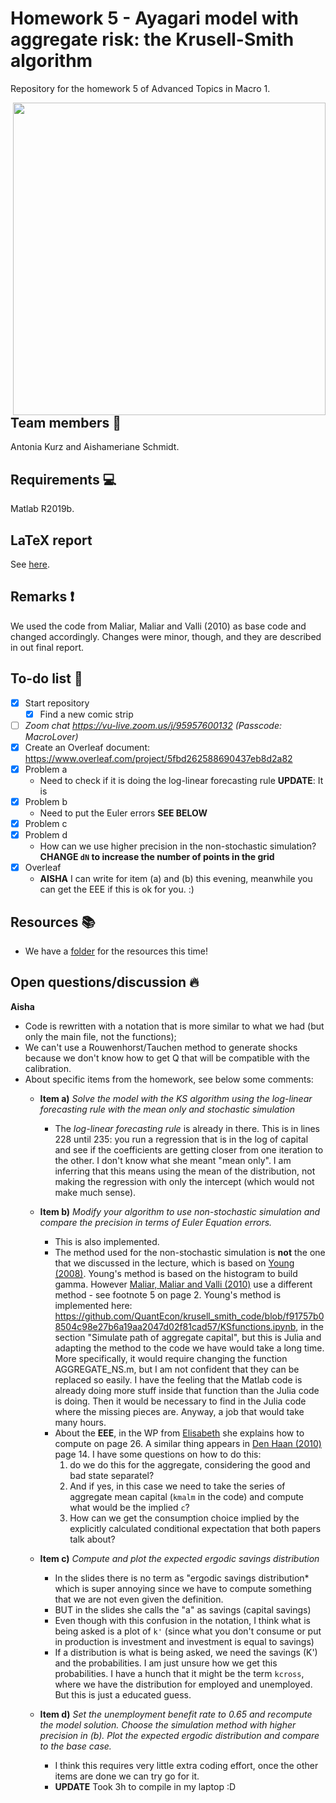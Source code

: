# Homework 5 - Ayagari model with aggregate risk: the Krusell-Smith algorithm

Repository for the homework 5 of Advanced Topics in Macro 1.

<img src="https://github.com/AdvancedTopicsInMacroI/problem-set-5-aisha-antonia/blob/main/comic.jpg?raw=true" width="500" align = "right">

## Team members :dancers:
Antonia Kurz and Aishameriane Schmidt.

## Requirements :computer:

Matlab R2019b.

## LaTeX report

See [here](https://github.com/AdvancedTopicsInMacroI/problem-set-5-aisha-antonia/blob/main/Homework_5_Adv_Topics_in_Macro_1___01122020.pdf).

## Remarks :exclamation:

We used the code from Maliar, Maliar and Valli (2010) as base code and changed accordingly. Changes were minor, though, and they are described in out final report.

## To-do list :dart:

- [X] Start repository
  - [X] Find a new comic strip
- [ ] *Zoom chat https://vu-live.zoom.us/j/95957600132 (Passcode: MacroLover)*
- [X] Create an Overleaf document: https://www.overleaf.com/project/5fbd262588690437eb8d2a82
- [X] Problem a 
  * Need to check if it is doing the log-linear forecasting rule **UPDATE**: It is
- [X] Problem b
  * Need to put the Euler errors **SEE BELOW**
- [X] Problem c
- [X] Problem d
  * How can we use higher precision in the non-stochastic simulation? **CHANGE `dN` to increase the number of points in the grid**
- [X] Overleaf
  - **AISHA** I can write for item (a) and (b) this evening, meanwhile you can get the EEE if this is ok for you. :)
 
## Resources :books:

- We have a [folder](https://github.com/AdvancedTopicsInMacroI/problem-set-5-aisha-antonia/tree/main/Background%20Reading) for the resources this time! 

## Open questions/discussion :fire: 

**Aisha**

- Code is rewritten with a notation that is more similar to what we had (but only the main file, not the functions);
- We can't use a Rouwenhorst/Tauchen method to generate shocks because we don't know how to get Q that will be compatible with the calibration.
- About specific items from the homework, see below some comments:
  - **Item a)** _Solve the model with the KS algorithm using the log-linear forecasting rule with the mean only and stochastic simulation_
    * The *log-linear forecasting rule* is already in there. This is in lines 228 until 235: you run a regression that is in the log of capital and see if the coefficients are getting closer from one iteration to the other. I don't know what she meant "mean only". I am inferring that this means using the mean of the distribution, not making the regression with only the intercept (which would not make much sense).
    
  - **Item b)** _Modify your algorithm to use non-stochastic simulation and compare the precision in terms of Euler Equation errors._
    * This is also implemented.
    * The method used for the non-stochastic simulation is **not** the one that we discussed in the lecture, which is based on [Young (2008)](http://www.wouterdenhaan.com/suite/finalversion-young.pdf). Young's method is based on the histogram to build gamma. However [Maliar, Maliar and Valli (2010)](https://github.com/AdvancedTopicsInMacroI/problem-set-5-aisha-antonia/blob/main/Background%20Reading/Malliar%2C%20Malliar%20and%20Valli%20(2008).pdf) use a different method - see footnote 5 on page 2. Young's method is implemented here: https://github.com/QuantEcon/krusell_smith_code/blob/f91757b08504c98e27b6a19aa2047d02f81cad57/KSfunctions.ipynb, in the section "Simulate path of aggregate capital", but this is Julia and adapting the method to the code we have would take a long time. More specifically, it would require changing the function AGGREGATE_NS.m, but I am not confident that they can be replaced so easily. I have the feeling that the Matlab code is already doing more stuff inside that function than the Julia code is doing. Then it would be necessary to find in the Julia code where the missing pieces are. Anyway, a job that would take many hours.
    * About the **EEE**, in the WP from [Elisabeth](https://github.com/AdvancedTopicsInMacroI/problem-set-5-aisha-antonia/blob/main/Background%20Reading/Proehl%20(2019).pdf) she explains how to compute on page 26. A similar thing appears in [Den Haan (2010)](https://github.com/AdvancedTopicsInMacroI/problem-set-5-aisha-antonia/blob/main/Background%20Reading/comparison.pdf) page 14. I have some questions on how to do this: 
      1. do we do this for the aggregate, considering the good and bad state separatel? 
      2. And if yes, in this case we need to take the series of aggregate mean capital (`kmalm` in the code) and compute what would be the implied `c`?
      3. How can we get the consumption choice implied by the explicitly calculated conditional expectation that both papers talk about? 

  - **Item c)** _Compute and plot the expected ergodic savings distribution_
    * In the slides there is no term as "ergodic savings distribution* which is super annoying since we have to compute something that we are not even given the definition.
    * BUT in the slides she calls the "a" as savings (capital savings)
    * Even though with this confusion in the notation, I think what is being asked is a plot of `k'` (since what you don't consume or put in production is investment and investment is equal to savings)
    * If a distribution is what is being asked, we need the savings (K') and the probabilities. I am just unsure how we get this probabilities. I have a hunch that it might be the term `kcross`, where we have the distribution for employed and unemployed. But this is just a educated guess.  
  - **Item d)** _Set the unemployment benefit rate to 0.65 and recompute the model solution. Choose the simulation method with higher precision in (b). Plot the expected ergodic distribution and compare to the base case._
    * I think this requires very little extra coding effort, once the other items are done we can try go for it. 
    * **UPDATE** Took 3h to compile in my laptop :D
